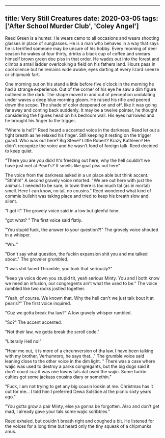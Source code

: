 
---
title: Very Still Creatures
date: 2020-03-05
tags: ['After School Murder Club', 'Coley Angel']
---

Reed Green is a hunter. He wears camo to all occasions and wears shooting glasses in place of sunglasses. He is a man who behaves in a way that says he is terrified someone may be unsure of his hobby. Every morning of deer season he wakes at four thirty, drinks a black cup of coffee and smears himself brown green doe piss in that order. He wades out into the forest and climbs a small ladder overlooking a field on his fathers land. Hours pass in cool silence but he remains wide awake, eyes darting at every lizard sneeze or chipmunk fart.

One morning out on his stand a little before five o'clock in the morning he had a strange experience. Out of the corner of his eye he saw a dim figure outlined in the dark. The shape moved in and out of perception undulating under waves a deep blue morning gloom. He raised his rifle and peered down the scope. The shade of color deepened on and off, like it was going far away and coming back suddenly. It may be a twelve pointer, he thought considering the figures head on his bedroom wall. His eyes narrowed and he brought his finger to the trigger.

"Where is he!?" Reed heard a accented voice in the darkness. Reed let out a tight breath as he relaxed his finger. Still keeping it resting on the trigger guard. Who was out here? Big Steve? Little Robert? Krazy Kathleen? He didn't recognize the voice and he wasn't fond of foreign talk. Reed decided to keep quiet.

"There you are you dick! It's freezing out here, why the hell couldn't we have just met at Pearl's? It smells like goat piss out here"

The voice from the darkness asked in a un place able but think accent. "Shhhh!" A second gravely voice retorted. "We are out here with just the animals. I needed to be sure, in town there is too much tal (as in mortal) smell. Here I can know, no tal, no cousins." Reed wondered what kind of commie bullshit was taking place and tried to keep his breath slow and silent.

"I got it" The grovely voice said in a low but gleeful tone.

"got what? " The first voice said flatly.

"You stupid fuck, the answer to your question?!" The grovely voice shouted in a whisper.

"Wh.."

"Don't say what question, the fuckin expansion shit you and me talked about." The groveler grumbled.

"I was shit faced Thrumble, you took that seriously?"

"keep ya voice down you stupid tit, yeah serious Minty. You and I both know we need an infusion, our congregents ain't what the used to be." The voice rumbled like two rocks jostled together.

"Yeah, of course. We known that. Why the hell can't we just talk bout it at pearls?" The first voice inquired.

"Cuz we gotta break tha law?" A low gravely whisper rumbled.

"So?" The accent accented.

"Not their law, we gotta break the scroll code."

"Literally Hell no!"

"Hear me out, it is more of a circumversion of tha law. I have been talking with my brother, Verhumroro, he says that..." The grumble voice said leaning close to the other voice in the dim light. " There was a case where wajic was used to destroy a parks congregants, but the big dogs said it don't count cuz it was one towns tals dat used the wajic. Some fuckin culties got some jackass cousins diary or somethin."

"Fuck, I am not trying to get any big cousin lookin at me. Christmas has it out for me... I told him I preferred Dewa Solstice at the picnic sixty years ago."

"You gotta grow a pair Minty, else ya gonna be forgotten. Also and don't get mad, I already gave your tals some wajic scribbles."

Reed exhaled, but couldn't breath right and coughed a bit. He listened for the voices for a long time but heard only the tiny squeak of a chipmunks anus.
